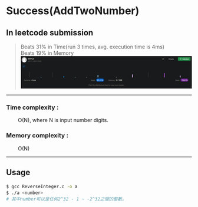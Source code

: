 # Success(AddTwoNumber)
## In leetcode submission
> Beats 31% in Time(run 3 times, avg. execution time is 4ms)<br>
> Beats 19% in Memory<br>
![Alt text](image.png)

---
### Time complexity : <br>
&emsp; &emsp;O(N), where N is input number digits. <br>
### Memory complexity :
&emsp; &emsp;O(N)

---

## Usage
```bash
$ gcc ReverseInteger.c -o a
$ ./a <number>
# 其中number可以是任何2^32 - 1 ~ -2^32之間的整數。
```
